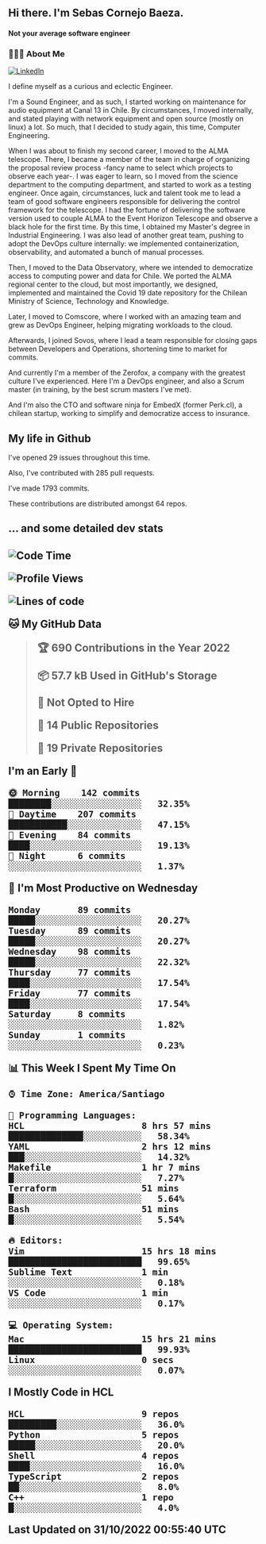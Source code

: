 <h2> Hi there.  I'm Sebas Cornejo Baeza.</h2>
<h4> Not your average software engineer</h4>
<h3> 👨🏻‍💻 About Me </h3>
<a href="http://linkedin.com/in/sebastian-cornejo-baeza/"><img alt="LinkedIn" src="https://img.shields.io/badge/Sebas%20Cornejo%20-informational?style=appveyor&logo=linkedin"></a>


I define myself as a curious and eclectic Engineer.

I'm a Sound Engineer, and as such, I started working on maintenance for audio equipment at Canal 13 in Chile.
By circumstances, I moved internally, and stated playing with network equipment and open source (mostly on linux) 
a lot. So much, that I decided to study again, this time, Computer Engineering.

When I was about to finish my second career, I moved to the ALMA telescope. There, I became a member of the team
in charge of organizing the proposal review process -fancy name to select which projects to observe each year-. 
I was eager to learn, so I moved from the science department to the computing department, and started to work as 
a testing engineer. Once again, circumstances, luck and talent took me to lead a team of good software engineers 
responsible for delivering the control framework for the telescope. I had the fortune of delivering the software
version used to couple ALMA to the Event Horizon Telescope and observe a black hole for the first time.
By this time, I obtained my Master's degree in Industrial Engineering.
I was also lead of another great team, pushing to adopt the DevOps culture internally: we implemented containerization, observability, and automated a bunch of manual processes.

Then, I moved to the Data Observatory, where we intended to democratize access to computing power
and data for Chile. We ported the ALMA regional center to the cloud, but most importantly, we designed, implemented
and maintained the Covid 19 date repository for the Chilean Ministry of Science, Technology and Knowledge.

Later, I moved to Comscore, where I worked with an amazing team and grew as DevOps Engineer, helping migrating workloads to the cloud.

Afterwards, I joined Sovos, where I lead a team responsible for closing gaps between Developers and Operations, shortening time to market for commits.

And currently I'm a member of the Zerofox, a company with the greatest culture I've experienced. Here I'm a DevOps
engineer, and also a Scrum master (in training, by the best scrum masters I've met).
 
And I'm also the CTO and software ninja for EmbedX (former Perk.cl), a chilean startup, working to simplify and democratize access to insurance.

<h2> My life in Github </h2>

I've opened 29 issues throughout this time.

Also, I've contributed with 285 pull requests.

I've made 1793 commits.

These contributions are distributed amongst 64 repos.

<h2>... and some detailed dev stats<h2>

<!--START_SECTION:waka-->
![Code Time](http://img.shields.io/badge/Code%20Time-193%20hrs%201%20min-blue)

![Profile Views](http://img.shields.io/badge/Profile%20Views-8-blue)

![Lines of code](https://img.shields.io/badge/From%20Hello%20World%20I%27ve%20Written-542%20Thousand%20lines%20of%20code-blue)

**🐱 My GitHub Data** 

> 🏆 690 Contributions in the Year 2022
 > 
> 📦 57.7 kB Used in GitHub's Storage 
 > 
> 🚫 Not Opted to Hire
 > 
> 📜 14 Public Repositories 
 > 
> 🔑 19 Private Repositories  
 > 
**I'm an Early 🐤** 

```text
🌞 Morning    142 commits    ████████░░░░░░░░░░░░░░░░░   32.35% 
🌆 Daytime    207 commits    ███████████░░░░░░░░░░░░░░   47.15% 
🌃 Evening    84 commits     ████░░░░░░░░░░░░░░░░░░░░░   19.13% 
🌙 Night      6 commits      ░░░░░░░░░░░░░░░░░░░░░░░░░   1.37%

```
📅 **I'm Most Productive on Wednesday** 

```text
Monday       89 commits     █████░░░░░░░░░░░░░░░░░░░░   20.27% 
Tuesday      89 commits     █████░░░░░░░░░░░░░░░░░░░░   20.27% 
Wednesday    98 commits     █████░░░░░░░░░░░░░░░░░░░░   22.32% 
Thursday     77 commits     ████░░░░░░░░░░░░░░░░░░░░░   17.54% 
Friday       77 commits     ████░░░░░░░░░░░░░░░░░░░░░   17.54% 
Saturday     8 commits      ░░░░░░░░░░░░░░░░░░░░░░░░░   1.82% 
Sunday       1 commits      ░░░░░░░░░░░░░░░░░░░░░░░░░   0.23%

```


📊 **This Week I Spent My Time On** 

```text
⌚︎ Time Zone: America/Santiago

💬 Programming Languages: 
HCL                      8 hrs 57 mins       ██████████████░░░░░░░░░░░   58.34% 
YAML                     2 hrs 12 mins       ███░░░░░░░░░░░░░░░░░░░░░░   14.32% 
Makefile                 1 hr 7 mins         █░░░░░░░░░░░░░░░░░░░░░░░░   7.27% 
Terraform                51 mins             █░░░░░░░░░░░░░░░░░░░░░░░░   5.64% 
Bash                     51 mins             █░░░░░░░░░░░░░░░░░░░░░░░░   5.54%

🔥 Editors: 
Vim                      15 hrs 18 mins      █████████████████████████   99.65% 
Sublime Text             1 min               ░░░░░░░░░░░░░░░░░░░░░░░░░   0.18% 
VS Code                  1 min               ░░░░░░░░░░░░░░░░░░░░░░░░░   0.17%

💻 Operating System: 
Mac                      15 hrs 21 mins      █████████████████████████   99.93% 
Linux                    0 secs              ░░░░░░░░░░░░░░░░░░░░░░░░░   0.07%

```

**I Mostly Code in HCL** 

```text
HCL                      9 repos             █████████░░░░░░░░░░░░░░░░   36.0% 
Python                   5 repos             █████░░░░░░░░░░░░░░░░░░░░   20.0% 
Shell                    4 repos             ████░░░░░░░░░░░░░░░░░░░░░   16.0% 
TypeScript               2 repos             ██░░░░░░░░░░░░░░░░░░░░░░░   8.0% 
C++                      1 repo              █░░░░░░░░░░░░░░░░░░░░░░░░   4.0%

```



 Last Updated on 31/10/2022 00:55:40 UTC
<!--END_SECTION:waka-->
